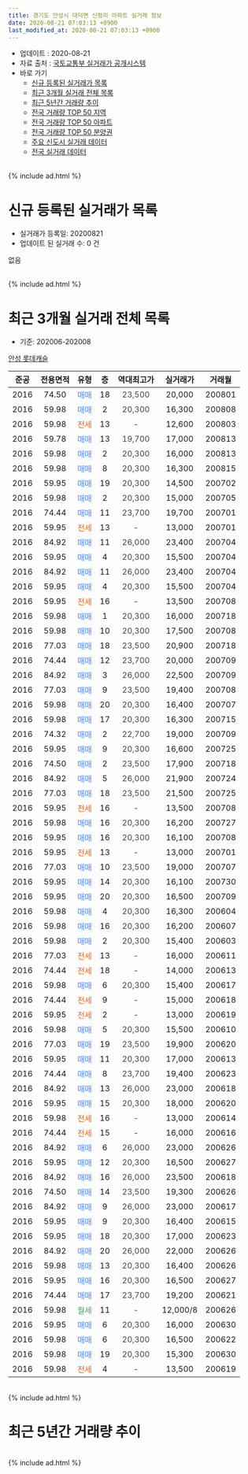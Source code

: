 ```yaml
---
title: 경기도 안성시 대덕면 신령리 아파트 실거래 정보
date: 2020-08-21 07:03:13 +0900
last_modified_at: 2020-08-21 07:03:13 +0900
---
```


* 업데이트 : 2020-08-21
* 자료 출처 : [국토교통부 실거래가 공개시스템](http://rt.molit.go.kr)
* 바로 가기
    * [신규 등록된 실거래가 목록](#신규-등록된-실거래가-목록)
    * [최근 3개월 실거래 전체 목록](#최근-3개월-실거래-전체-목록)
    * [최근 5년간 거래량 추이](#최근-5년간-거래량-추이)
    * [전국 거래량 TOP 50 지역](https://inasie.github.io/apt-trade-info/최근-3개월-전국에서-가장-거래가-많이-발생한-지역)
    * [전국 거래량 TOP 50 아파트](https://inasie.github.io/apt-trade-info/최근-3개월-전국에서-가장-거래가-많이-발생한-아파트)
    * [전국 거래량 TOP 50 분양권](https://inasie.github.io/apt-trade-info/최근-3개월-전국에서-가장-거래가-많이-발생한-분양권)
    * [주요 신도시 실거래 데이터](https://inasie.github.io/apt-trade-info/주요-신도시)
    * [전국 실거래 데이터](https://inasie.github.io/apt-trade-info/전국)
<br>
{% include ad.html %}
<br>

# 신규 등록된 실거래가 목록
* 실거래가 등록일: 20200821
* 업데이트 된 실거래 수: 0 건

없음

<br>
{% include ad.html %}
<br>

# 최근 3개월 실거래 전체 목록
* 기준: 202006-202008


[안성 롯데캐슬](https://search.naver.com/search.naver?query=%EA%B2%BD%EA%B8%B0%EB%8F%84+%EC%95%88%EC%84%B1%EC%8B%9C+%EB%8C%80%EB%8D%95%EB%A9%B4+%EC%8B%A0%EB%A0%B9%EB%A6%AC+%EC%95%88%EC%84%B1+%EB%A1%AF%EB%8D%B0%EC%BA%90%EC%8A%AC)

|준공|전용면적|유형|층|역대최고가|실거래가|거래월|
|:---:|:---:|:---:|:---:|:---:|:---:|:---:|
|2016|74.50|<span style="color:#4285f3">매매</span>|18|<span style="color:#444444">23,500</span>|20,000|200801|
|2016|59.98|<span style="color:#4285f3">매매</span>|2|<span style="color:#444444">20,300</span>|16,300|200808|
|2016|59.98|<span style="color:#ff5a00">전세</span>|13|<span style="color:#444444">-</span>|12,600|200803|
|2016|59.78|<span style="color:#4285f3">매매</span>|13|<span style="color:#444444">19,700</span>|17,000|200813|
|2016|59.98|<span style="color:#4285f3">매매</span>|2|<span style="color:#444444">20,300</span>|16,000|200813|
|2016|59.98|<span style="color:#4285f3">매매</span>|8|<span style="color:#444444">20,300</span>|16,300|200815|
|2016|59.95|<span style="color:#4285f3">매매</span>|19|<span style="color:#444444">20,300</span>|14,500|200702|
|2016|59.98|<span style="color:#4285f3">매매</span>|2|<span style="color:#444444">20,300</span>|15,000|200705|
|2016|74.44|<span style="color:#4285f3">매매</span>|11|<span style="color:#444444">23,700</span>|19,700|200701|
|2016|59.95|<span style="color:#ff5a00">전세</span>|13|<span style="color:#444444">-</span>|13,000|200701|
|2016|84.92|<span style="color:#4285f3">매매</span>|11|<span style="color:#444444">26,000</span>|23,400|200704|
|2016|59.95|<span style="color:#4285f3">매매</span>|4|<span style="color:#444444">20,300</span>|15,500|200704|
|2016|84.92|<span style="color:#4285f3">매매</span>|11|<span style="color:#444444">26,000</span>|23,400|200704|
|2016|59.95|<span style="color:#4285f3">매매</span>|4|<span style="color:#444444">20,300</span>|15,500|200704|
|2016|59.95|<span style="color:#ff5a00">전세</span>|16|<span style="color:#444444">-</span>|13,500|200708|
|2016|59.98|<span style="color:#4285f3">매매</span>|1|<span style="color:#444444">20,300</span>|16,000|200718|
|2016|59.98|<span style="color:#4285f3">매매</span>|10|<span style="color:#444444">20,300</span>|17,500|200708|
|2016|77.03|<span style="color:#4285f3">매매</span>|18|<span style="color:#444444">23,500</span>|20,900|200718|
|2016|74.44|<span style="color:#4285f3">매매</span>|12|<span style="color:#444444">23,700</span>|20,000|200709|
|2016|84.92|<span style="color:#4285f3">매매</span>|3|<span style="color:#444444">26,000</span>|22,500|200709|
|2016|77.03|<span style="color:#4285f3">매매</span>|9|<span style="color:#444444">23,500</span>|19,400|200708|
|2016|59.98|<span style="color:#4285f3">매매</span>|20|<span style="color:#444444">20,300</span>|16,400|200707|
|2016|59.98|<span style="color:#4285f3">매매</span>|17|<span style="color:#444444">20,300</span>|16,300|200715|
|2016|74.32|<span style="color:#4285f3">매매</span>|2|<span style="color:#444444">22,700</span>|19,000|200709|
|2016|59.95|<span style="color:#4285f3">매매</span>|9|<span style="color:#444444">20,300</span>|16,600|200725|
|2016|74.50|<span style="color:#4285f3">매매</span>|2|<span style="color:#444444">23,500</span>|17,900|200718|
|2016|84.92|<span style="color:#4285f3">매매</span>|5|<span style="color:#444444">26,000</span>|21,900|200724|
|2016|77.03|<span style="color:#4285f3">매매</span>|18|<span style="color:#444444">23,500</span>|21,500|200725|
|2016|59.95|<span style="color:#ff5a00">전세</span>|16|<span style="color:#444444">-</span>|13,500|200708|
|2016|59.98|<span style="color:#4285f3">매매</span>|16|<span style="color:#444444">20,300</span>|16,200|200727|
|2016|59.95|<span style="color:#4285f3">매매</span>|16|<span style="color:#444444">20,300</span>|16,100|200708|
|2016|59.95|<span style="color:#ff5a00">전세</span>|13|<span style="color:#444444">-</span>|13,000|200701|
|2016|77.03|<span style="color:#4285f3">매매</span>|10|<span style="color:#444444">23,500</span>|19,000|200707|
|2016|59.95|<span style="color:#4285f3">매매</span>|14|<span style="color:#444444">20,300</span>|16,100|200730|
|2016|59.95|<span style="color:#4285f3">매매</span>|20|<span style="color:#444444">20,300</span>|16,500|200709|
|2016|59.98|<span style="color:#4285f3">매매</span>|4|<span style="color:#444444">20,300</span>|16,300|200604|
|2016|59.98|<span style="color:#4285f3">매매</span>|16|<span style="color:#444444">20,300</span>|16,200|200607|
|2016|59.98|<span style="color:#4285f3">매매</span>|2|<span style="color:#444444">20,300</span>|15,400|200603|
|2016|77.03|<span style="color:#ff5a00">전세</span>|13|<span style="color:#444444">-</span>|16,000|200611|
|2016|74.44|<span style="color:#ff5a00">전세</span>|18|<span style="color:#444444">-</span>|14,000|200613|
|2016|59.98|<span style="color:#4285f3">매매</span>|6|<span style="color:#444444">20,300</span>|15,400|200617|
|2016|74.44|<span style="color:#ff5a00">전세</span>|9|<span style="color:#444444">-</span>|15,000|200618|
|2016|59.95|<span style="color:#ff5a00">전세</span>|2|<span style="color:#444444">-</span>|13,000|200619|
|2016|59.98|<span style="color:#4285f3">매매</span>|5|<span style="color:#444444">20,300</span>|15,500|200610|
|2016|77.03|<span style="color:#4285f3">매매</span>|19|<span style="color:#444444">23,500</span>|19,900|200620|
|2016|59.95|<span style="color:#4285f3">매매</span>|11|<span style="color:#444444">20,300</span>|17,000|200613|
|2016|74.44|<span style="color:#4285f3">매매</span>|8|<span style="color:#444444">23,700</span>|19,400|200623|
|2016|84.92|<span style="color:#4285f3">매매</span>|13|<span style="color:#444444">26,000</span>|23,000|200618|
|2016|59.95|<span style="color:#4285f3">매매</span>|15|<span style="color:#444444">20,300</span>|18,000|200620|
|2016|59.98|<span style="color:#ff5a00">전세</span>|16|<span style="color:#444444">-</span>|13,000|200614|
|2016|74.44|<span style="color:#ff5a00">전세</span>|15|<span style="color:#444444">-</span>|16,000|200616|
|2016|84.92|<span style="color:#4285f3">매매</span>|6|<span style="color:#444444">26,000</span>|23,000|200626|
|2016|59.95|<span style="color:#4285f3">매매</span>|12|<span style="color:#444444">20,300</span>|16,500|200627|
|2016|84.92|<span style="color:#4285f3">매매</span>|16|<span style="color:#444444">26,000</span>|23,500|200618|
|2016|74.50|<span style="color:#4285f3">매매</span>|14|<span style="color:#444444">23,500</span>|19,300|200626|
|2016|84.92|<span style="color:#4285f3">매매</span>|9|<span style="color:#444444">26,000</span>|23,000|200617|
|2016|59.95|<span style="color:#4285f3">매매</span>|9|<span style="color:#444444">20,300</span>|16,400|200615|
|2016|59.95|<span style="color:#4285f3">매매</span>|18|<span style="color:#444444">20,300</span>|17,000|200623|
|2016|84.92|<span style="color:#4285f3">매매</span>|20|<span style="color:#444444">26,000</span>|22,000|200626|
|2016|59.98|<span style="color:#4285f3">매매</span>|13|<span style="color:#444444">20,300</span>|16,400|200626|
|2016|59.95|<span style="color:#4285f3">매매</span>|16|<span style="color:#444444">20,300</span>|16,500|200627|
|2016|74.44|<span style="color:#4285f3">매매</span>|17|<span style="color:#444444">23,700</span>|19,200|200621|
|2016|59.98|<span style="color:#34a853">월세</span>|11|<span style="color:#444444">-</span>|12,000/8|200626|
|2016|59.95|<span style="color:#4285f3">매매</span>|6|<span style="color:#444444">20,300</span>|16,000|200630|
|2016|59.98|<span style="color:#4285f3">매매</span>|6|<span style="color:#444444">20,300</span>|16,500|200622|
|2016|59.98|<span style="color:#4285f3">매매</span>|19|<span style="color:#444444">20,300</span>|15,300|200630|
|2016|59.98|<span style="color:#ff5a00">전세</span>|4|<span style="color:#444444">-</span>|13,500|200619|


<br>
{% include ad.html %}
<br>

# 최근 5년간 거래량 추이


<div style="width:100%;">
    <canvas id="deal_progress" height="200"></canvas>
</div>

<script>
new Chart(document.getElementById("deal_progress"), {
    type: 'line',
    data: {
        labels: ['201508','201509','201510','201511','201512','201601','201602','201603','201604','201605','201606','201607','201608','201609','201610','201611','201612','201701','201702','201703','201704','201705','201706','201707','201708','201709','201710','201711','201712','201801','201802','201803','201804','201805','201806','201807','201808','201809','201810','201811','201812','201901','201902','201903','201904','201905','201906','201907','201908','201909','201910','201911','201912','202001','202002','202003','202004','202005','202006','202007','202008'],
        datasets: [{
            label: '매매',
            pointRadius: 1,
            data: [0, 0, 0, 0, 0, 0, 0, 2, 2, 15, 7, 10, 2, 5, 4, 3, 8, 3, 7, 7, 12, 9, 6, 5, 5, 9, 6, 5, 10, 3, 7, 12, 9, 6, 9, 7, 9, 11, 7, 9, 9, 7, 7, 14, 10, 5, 10, 7, 15, 11, 15, 12, 22, 16, 15, 17, 13, 18, 24, 25, 5],
            borderColor: "rgba(255, 201, 14, 1)",
            backgroundColor: "rgba(255, 201, 14, 0.5)",
            fill: false,
            lineTension: 0
        },{
            label: '전월세',
            pointRadius: 1,
            data: [0, 0, 0, 0, 0, 23, 47, 54, 27, 15, 4, 8, 7, 1, 4, 4, 2, 1, 5, 2, 2, 3, 5, 5, 3, 6, 3, 7, 5, 13, 23, 23, 14, 9, 10, 10, 5, 7, 9, 5, 10, 6, 10, 11, 3, 6, 6, 12, 8, 6, 5, 7, 12, 10, 18, 11, 16, 8, 8, 4, 1],
            borderColor: "rgba(0, 141, 185, 1)",
            backgroundColor: "rgba(0, 141, 185, 0.5)",
            fill: false,
            lineTension: 0
        }
        ]
    },
    options: {
        responsive: true,
        title: {
            display: false
        },
        tooltips: {
            mode: 'index',
            intersect: false
        },
        hover: {
            mode: 'nearest',
            intersect: true
        },
        scales: {
            xAxes: [{
                display: true,
                scaleLabel: {
                    display: true,
                    labelString: '년/월'
                }
            }],
            yAxes: [{
                display: true,
                ticks: {
                    suggestedMin: 0,
                },
                scaleLabel: {
                    display: true,
                    labelString: '실거래 수'
                }
            }]
        }
    }
});

</script>


<br>
{% include ad.html %}
<br>

